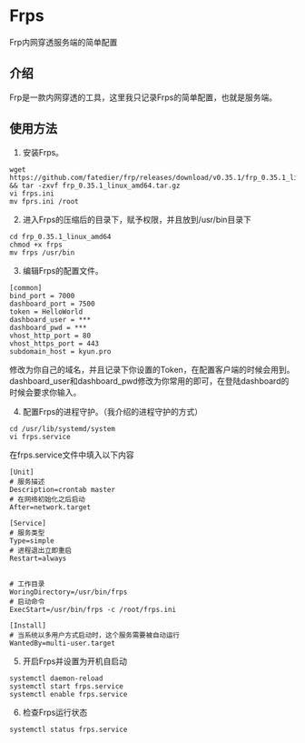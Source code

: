 # Frps
Frp内网穿透服务端的简单配置

## 介绍
Frp是一款内网穿透的工具，这里我只记录Frps的简单配置，也就是服务端。

## 使用方法
1. 安装Frps。
~~~
wget https://github.com/fatedier/frp/releases/download/v0.35.1/frp_0.35.1_linux_amd64.tar.gz && tar -zxvf frp_0.35.1_linux_amd64.tar.gz
vi frps.ini
mv fprs.ini /root
~~~

2. 进入Frps的压缩后的目录下，赋予权限，并且放到/usr/bin目录下
~~~
cd frp_0.35.1_linux_amd64
chmod +x frps
mv frps /usr/bin
~~~

3. 编辑Frps的配置文件。
~~~
[common]
bind_port = 7000
dashboard_port = 7500
token = HelloWorld
dashboard_user = ***
dashboard_pwd = ***
vhost_http_port = 80
vhost_https_port = 443
subdomain_host = kyun.pro
~~~
修改为你自己的域名，并且记录下你设置的Token，在配置客户端的时候会用到。dashboard_user和dashboard_pwd修改为你常用的即可，在登陆dashboard的时候会要求你输入。

4. 配置Frps的进程守护。（我介绍的进程守护的方式）
~~~
cd /usr/lib/systemd/system
vi frps.service
~~~

在frps.service文件中填入以下内容
~~~
[Unit]
# 服务描述
Description=crontab master
# 在网络初始化之后启动
After=network.target

[Service]
# 服务类型
Type=simple
# 进程退出立即重启
Restart=always


# 工作目录
WoringDirectory=/usr/bin/frps
# 启动命令
ExecStart=/usr/bin/frps -c /root/frps.ini

[Install]
# 当系统以多用户方式启动时，这个服务需要被自动运行
WantedBy=multi-user.target
~~~

5. 开启Frps并设置为开机自启动
~~~
systemctl daemon-reload
systemctl start frps.service
systemctl enable frps.service
~~~

6. 检查Frps运行状态
~~~
systemctl status frps.service
~~~
